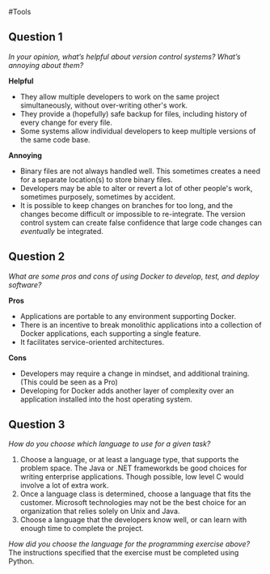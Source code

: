 #Tools


## Question 1
_In your opinion, what’s helpful about version control systems? What’s annoying about them?_

__Helpful__
* They allow multiple developers to work on the same project simultaneously, without over-writing other's work.
* They provide a (hopefully) safe backup for files, including history of every change for every file.
* Some systems allow individual developers to keep multiple versions of the same code base.

__Annoying__
* Binary files are not always handled well.  This sometimes creates a need for a separate location(s)
to store binary files.
* Developers may be able to alter or revert a lot of other people's work, sometimes purposely, sometimes by accident.
* It is possible to keep changes on branches for too long, and the changes become difficult or impossible to re-integrate.
The version control system can create false confidence that large code changes can _eventually_ be integrated.


## Question 2

_What are some pros and cons of using Docker to develop, test, and deploy software?_

__Pros__
* Applications are portable to any environment supporting Docker.
* There is an incentive to break monolithic applications into a collection of Docker applications, each supporting 
a single feature.
* It facilitates service-oriented architectures.

__Cons__
* Developers may require a change in mindset, and additional training. (This could be seen as a Pro)
* Developing for Docker adds another layer of complexity over an application installed into the host operating system.


## Question 3
_How do you choose which language to use for a given task?_

1. Choose a language, or at least a language type, that supports the problem space.  The Java or .NET frameworkds be good choices 
for writing enterprise applications.  Though possible, low level C would involve a lot of extra work.  
2. Once a language class is determined, choose a language that fits the customer.  Microsoft technologies may not be 
the best choice for an organization that relies solely on Unix and Java.
3. Choose a language that the developers know well, or can learn with enough time to complete the project.

 _How did you choose the language for the programming exercise above?_
 The instructions specified that the exercise must be completed using Python.
 
